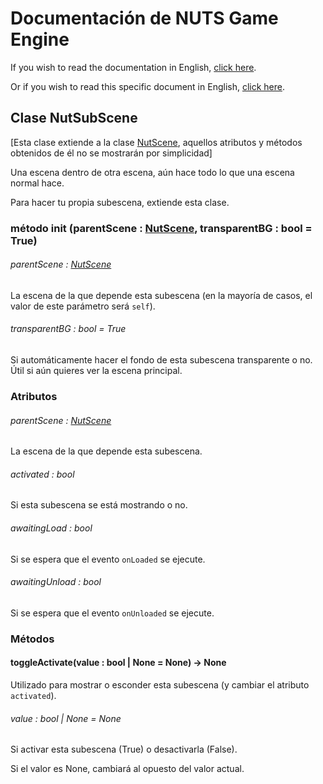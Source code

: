 # Documentación de NUTS Game Engine

If you wish to read the documentation in English, [click here](/DOCUMENTATION/INDEX.md).

Or if you wish to read this specific document in English, [click here](/DOCUMENTATION/FILES/NUTSUBSCENE.md).

## Clase NutSubScene

[Esta clase extiende a la clase [NutScene](/DOCUMENTATION_Ñ/FILES/NUTSCENE.md), aquellos atributos y métodos obtenidos de él no se mostrarán por simplicidad]

Una escena dentro de otra escena, aún hace todo lo que una escena normal hace.

Para hacer tu propia subescena, extiende esta clase.

### método init (parentScene : [NutScene](/DOCUMENTATION_Ñ/FILES/NUTSCENE.md), transparentBG : bool = True)

###### parentScene : [NutScene](/DOCUMENTATION_Ñ/FILES/NUTSCENE.md)

La escena de la que depende esta subescena (en la mayoría de casos, el valor de este parámetro será `self`).

###### transparentBG : bool = True

Si automáticamente hacer el fondo de esta subescena transparente o no. Útil si aún quieres ver la escena principal.

### Atributos

###### parentScene : [NutScene](/DOCUMENTATION_Ñ/FILES/NUTSCENE.md)

La escena de la que depende esta subescena.

###### activated : bool

Si esta subescena se está mostrando o no.

###### awaitingLoad : bool

Si se espera que el evento `onLoaded` se ejecute.

###### awaitingUnload : bool

Si se espera que el evento `onUnloaded` se ejecute.

### Métodos

#### toggleActivate(value : bool | None = None) -> None

Utilizado para mostrar o esconder esta subescena (y cambiar el atributo `activated`).

###### value : bool | None = None

Si activar esta subescena (True) o desactivarla (False).

Si el valor es None, cambiará al opuesto del valor actual.